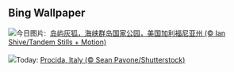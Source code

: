 ## Bing Wallpaper
![](https://www.bing.com/th?id=OHR.EarthDayFox_ZH-CN7926350207_UHD.jpg&w=1000)今日图片: &nbsp;[岛屿灰狐，海峡群岛国家公园，美国加利福尼亚州 (© Ian Shive/Tandem Stills + Motion)](https://www.bing.com/th?id=OHR.EarthDayFox_ZH-CN7926350207_UHD.jpg)
<br><br/>
![](https://www.bing.com/th?id=OHR.ProcidaItaly_EN-US6282924427_UHD.jpg&w=1000)Today: [Procida, Italy (© Sean Pavone/Shutterstock)](https://www.bing.com/th?id=OHR.ProcidaItaly_EN-US6282924427_UHD.jpg)
<br><br/>
